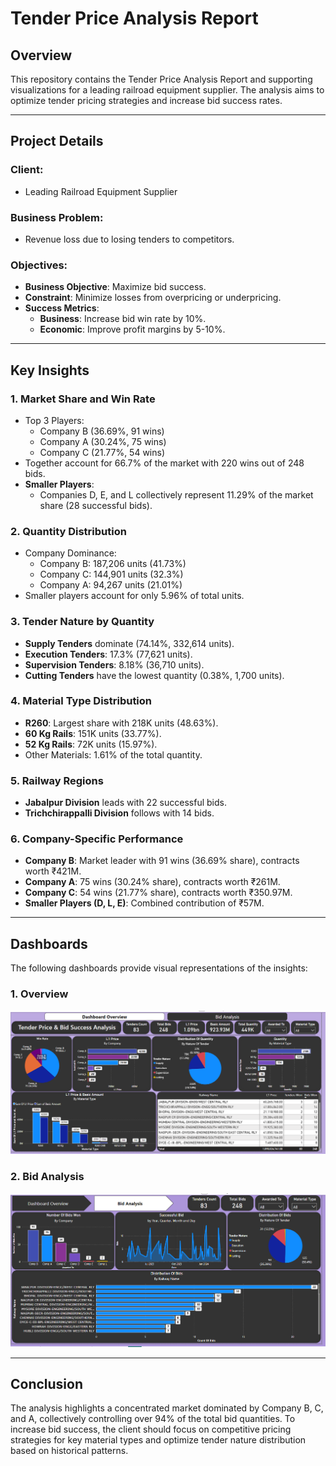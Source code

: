 # Tender Price Analysis Report

## Overview
This repository contains the Tender Price Analysis Report and supporting visualizations for a leading railroad equipment supplier. The analysis aims to optimize tender pricing strategies and increase bid success rates.

---

## Project Details

### Client:
- Leading Railroad Equipment Supplier

### Business Problem:
- Revenue loss due to losing tenders to competitors.

### Objectives:
- **Business Objective**: Maximize bid success.
- **Constraint**: Minimize losses from overpricing or underpricing.
- **Success Metrics**:
  - **Business**: Increase bid win rate by 10%.
  - **Economic**: Improve profit margins by 5-10%.

---

## Key Insights

### 1. Market Share and Win Rate
- Top 3 Players: 
  - Company B (36.69%, 91 wins)
  - Company A (30.24%, 75 wins)
  - Company C (21.77%, 54 wins)
- Together account for 66.7% of the market with 220 wins out of 248 bids.
- **Smaller Players**: 
  - Companies D, E, and L collectively represent 11.29% of the market share (28 successful bids).

### 2. Quantity Distribution
- Company Dominance:
  - Company B: 187,206 units (41.73%)
  - Company C: 144,901 units (32.3%)
  - Company A: 94,267 units (21.01%)
- Smaller players account for only 5.96% of total units.

### 3. Tender Nature by Quantity
- **Supply Tenders** dominate (74.14%, 332,614 units).
- **Execution Tenders**: 17.3% (77,621 units).
- **Supervision Tenders**: 8.18% (36,710 units).
- **Cutting Tenders** have the lowest quantity (0.38%, 1,700 units).

### 4. Material Type Distribution
- **R260**: Largest share with 218K units (48.63%).
- **60 Kg Rails**: 151K units (33.77%).
- **52 Kg Rails**: 72K units (15.97%).
- Other Materials: 1.61% of the total quantity.

### 5. Railway Regions
- **Jabalpur Division** leads with 22 successful bids.
- **Trichchirappalli Division** follows with 14 bids.

### 6. Company-Specific Performance
- **Company B**: Market leader with 91 wins (36.69% share), contracts worth ₹421M.
- **Company A**: 75 wins (30.24% share), contracts worth ₹261M.
- **Company C**: 54 wins (21.77% share), contracts worth ₹350.97M.
- **Smaller Players (D, L, E)**: Combined contribution of ₹57M.

---

## Dashboards

The following dashboards provide visual representations of the insights:

### 1. Overview
![Market Share Dashboard](https://github.com/jaybourasi/Tender-Pricing-And-Bid-Analysis/blob/main/Images/Dashboard%20-%20Overview.png)

### 2. Bid Analysis
![Quantity Distribution Dashboard](https://github.com/jaybourasi/Tender-Pricing-And-Bid-Analysis/blob/main/Images/Bids%20Analysis.png)

---

## Conclusion
The analysis highlights a concentrated market dominated by Company B, C, and A, collectively controlling over 94% of the total bid quantities. To increase bid success, the client should focus on competitive pricing strategies for key material types and optimize tender nature distribution based on historical patterns.
